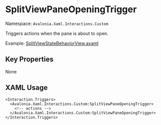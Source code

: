 # SplitViewPaneOpeningTrigger

Namespace: `Avalonia.Xaml.Interactions.Custom`

Triggers actions when the pane is about to open.

Example: [SplitViewStateBehaviorView.axaml](samples/BehaviorsTestApplication/Views/Pages/SplitViewStateBehaviorView.axaml)

## Key Properties
None

## XAML Usage
```xaml
<Interaction.Triggers>
  <Avalonia.Xaml.Interactions.Custom:SplitViewPaneOpeningTrigger>
    <!-- actions -->
  </Avalonia.Xaml.Interactions.Custom:SplitViewPaneOpeningTrigger>
</Interaction.Triggers>
```
